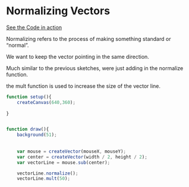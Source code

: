 
# Normalizing Vectors

[See the Code in action](sketch22.html)

Normalizing refers to the process of making something standard or “normal”.

We want to keep the vector pointing in the same direction.

Much similar to the previous sketches, were just adding in the normalize function.

the mult function is used to increase the size of the vector line.


```js
function setup(){
    createCanvas(640,360);
 
}


function draw(){
    background(51);
    
    
    var mouse = createVector(mouseX, mouseY);
    var center = createVector(width / 2, height / 2);
    var vectorLine = mouse.sub(center);

    vectorLine.normalize();
    vectorLine.mult(50);
```    